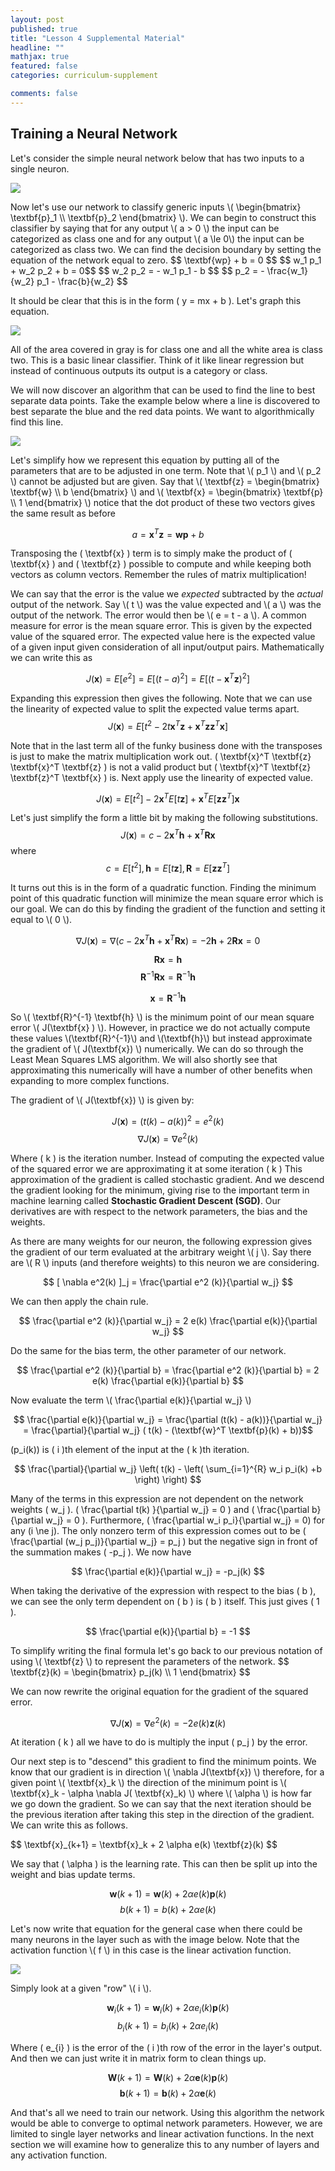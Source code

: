 ```yaml
---
layout: post
published: true
title: "Lesson 4 Supplemental Material"
headline: ""
mathjax: true
featured: false
categories: curriculum-supplement

comments: false
---
```



<h2>Training a Neural Network</h2>

<p>
  Let's consider the simple neural network below that has two inputs to a
  single neuron.
</p>

<img class='center-image' src='/assets/img/ml/crash_course/adaline_two_input.png' />

<p>
  Now let's use our network to classify generic inputs 
  \(   \begin{bmatrix}
    \textbf{p}_1 \\
    \textbf{p}_2 
  \end{bmatrix} \). We can begin to construct this classifier by saying that
  for any output \( a > 0 \) the input can be categorized as class one and for any output \( a \le
  0\) the input can be categorized as class two. We can find the decision
  boundary by setting the equation of the network equal to zero. 
  $$ \textbf{wp} + b = 0 $$
  $$ w_1 p_1 + w_2 p_2 + b = 0$$
  $$ w_2 p_2 = - w_1 p_1 - b $$
  $$ p_2 = - \frac{w_1}{w_2} p_1 - \frac{b}{w_2} $$

  It should be clear that this is in the form \( y = mx + b \). Let's graph
  this equation.
</p>

<img class='center-image' src='/assets/img/ml/crash_course/adaline_decision.png' />

<p>
  All of the area covered in gray is for class one and all the white area is
  class two. This is a basic linear classifier. Think of it like linear
  regression but instead of continuous outputs its output is a category or
  class.
</p>

<p>
  We will now discover an algorithm that can be used to find the line to best
  separate data points. Take the example below where a line is discovered to
  best separate the blue and the red data points. We want to algorithmically
  find this line. 
</p>

<img class='center-image' src='/assets/img/ml/crash_course/linear_class.png' />

<p>
  Let's simplify how we represent this equation by putting all of the
  parameters that are to be adjusted in one term. Note that \( p_1 \) and \(
  p_2 \) cannot be adjusted but are given. Say that \( \textbf{z} =
  \begin{bmatrix}
    \textbf{w} \\
    b
  \end{bmatrix} \) and \( \textbf{x} = 
  \begin{bmatrix}
    \textbf{p} \\
    1
  \end{bmatrix} \) notice that the dot product of these two vectors gives the
  same result as before 

  $$ a = \textbf{x}^T \textbf{z} = \textbf{wp} + b $$

  Transposing the \( \textbf{x} \) term is to simply make the product of \(
  \textbf{x} \) and \( \textbf{z} \) possible to compute and while keeping both
  vectors as column vectors. Remember the rules of matrix multiplication!
</p>

<p>
  We can say that the error is the value we <i>expected</i> subtracted by the
  <i>actual</i> output of the network. Say \( t \) was the value expected and \( a \) was the
  output of the network. The error would then be \( e = t - a \). A common measure
  for error is the mean square error. This is given by the expected value of
  the squared error. The expected value here is the expected value of a given
  input given consideration of all input/output pairs. Mathematically we can
  write this as

  $$ J(\textbf{x}) = E[e^2] = E[(t-a)^2] = E[(t-\textbf{x}^T \textbf{z})^2] $$

  Expanding this expression then gives the following. Note that we can use the
  linearity of expected value to split the expected value terms apart.
  $$ J(\textbf{x}) = E[t^2 - 2 t \textbf{x}^T \textbf{z} + \textbf{x}^T \textbf{z} \textbf{z}^T \textbf{x} ] $$

  Note that in the last term all of the funky business done with the transposes is just to make
  the matrix multiplication work out. \( \textbf{x}^T \textbf{z}
  \textbf{x}^T \textbf{z} \) is not a valid product but \( \textbf{x}^T \textbf{z}
  \textbf{z}^T \textbf{x} \) is. Next apply use the linearity of expected
  value.

  $$ J(\textbf{x}) = E[t^2] - 2\textbf{x}^T E[t\textbf{z}] + \textbf{x}^T
  E[\textbf{z}\textbf{z}^T]\textbf{x} $$

  Let's just simplify the form a little bit by making the following
  substitutions.
  $$ J(\textbf{x}) = c - 2\textbf{x}^T\textbf{h} + \textbf{x}^T\textbf{Rx} $$
  where
  $$ c = E[t^2], \textbf{h} = E[t\textbf{z}], \textbf{R} = E[\textbf{z} \textbf{z}^T] $$
</p>

<p>
  It turns out this is in the form of a quadratic function. Finding the minimum
  point of this quadratic function will minimize the mean square error which is
  our goal. We can do this by finding the gradient of the function and
  setting it equal to \( 0 \).

  $$ \nabla J(\textbf{x}) = \nabla ( c - 2\textbf{x}^T\textbf{h} +
  \textbf{x}^T\textbf{Rx} ) = -2\textbf{h} + 2\textbf{Rx} = 0$$

  $$ \textbf{R} \textbf{x} = \textbf{h} $$
  $$ \textbf{R}^{-1} \textbf{R} \textbf{x} = \textbf{R}^{-1} \textbf{h} $$

  $$ \textbf{x} = \textbf{R}^{-1} \textbf{h} $$
</p>

<p>
  So \( \textbf{R}^{-1} \textbf{h} \) is the minimum point of our mean square
  error \( J(\textbf{x} ) \). However, in practice we do not actually compute
  these values \(\textbf{R}^{-1}\) and \(\textbf{h}\) but instead approximate
  the gradient of \( J(\textbf{x}) \) numerically. We can do so through the
  Least Mean Squares LMS algorithm. We will also shortly see that
  approximating this numerically will have a number of other benefits when
  expanding to more complex functions.
</p>

<p>
  The gradient of \( J(\textbf{x}) \) is given by:

  $$ J(\textbf{x}) = (t(k) - a(k))^2 = e^{2} (k) $$
  $$ \nabla J(\textbf{x}) = \nabla e^{2} (k) $$

  Where \( k \) is the iteration number. Instead of computing the expected
  value of the squared error we are approximating it at some iteration \( k \) 
  This approximation of the gradient is called stochastic gradient. And
  we descend the gradient looking for the minimum, giving rise to the important term in machine learning
  called <b>Stochastic Gradient Descent (SGD)</b>. Our derivatives are with respect to
  the network parameters, the bias and the weights. 
</p>

<p>
  As there are many weights for our neuron, the following expression gives the
  gradient of our term evaluated at the arbitrary weight \( j \). Say there are
  \( R \) inputs (and therefore weights) to this neuron we are considering.
  
  $$ [ \nabla e^2(k) ]_j = \frac{\partial e^2 (k)}{\partial w_j} $$

  We can then apply the chain rule.

  $$ \frac{\partial e^2 (k)}{\partial w_j} = 2 e(k) \frac{\partial e(k)}{\partial w_j} $$

  Do the same for the bias term, the other parameter of our network.

  $$ \frac{\partial e^2 (k)}{\partial b} = \frac{\partial e^2 (k)}{\partial b}
  = 2 e(k) \frac{\partial e(k)}{\partial b} $$
</p>  

<p>
  Now evaluate the term \( \frac{\partial e(k)}{\partial w_j} \) 

  $$ \frac{\partial e(k)}{\partial w_j} = \frac{\partial (t(k) - 
  a(k))}{\partial w_j}  = \frac{\partial}{\partial w_j} ( t(k) - (\textbf{w}^T
  \textbf{p}(k) + b))$$

  \(p_i(k)\) is \( i \)th element of the input at the \( k \)th iteration. 

  $$ \frac{\partial}{\partial w_j} \left( t(k) - \left( \sum_{i=1}^{R} w_i
  p_i(k) +b \right) \right) $$

  Many of the terms in this expression are not dependent on the network weights
  \( w_j \). \( \frac{\partial t(k) }{\partial w_j} = 0 \) and \(
  \frac{\partial b}{\partial w_j} = 0 \). Furthermore, \( \frac{\partial w_i
  p_i}{\partial w_j} = 0\) for any \(i \ne j\). The only nonzero term of this
  expression comes out to be \( \frac{\partial (w_j p_j)}{\partial w_j} = p_j \)
  but the negative sign in front of the summation makes \( -p_j \). We now have

  $$ \frac{\partial e(k)}{\partial w_j} = -p_j(k) $$

  When taking the derivative of the expression with respect to the bias \( b
  \), we can see the only term dependent on \( b \) is \( b \) itself. This
  just gives \( 1 \). 

  $$ \frac{\partial e(k)}{\partial b} = -1 $$
</p>

<p>
  To simplify writing the final formula let's go back to our previous notation
  of using \( \textbf{z} \) to represent the parameters of the network. 
  $$ 
  \textbf{z}(k) = 
  \begin{bmatrix}
    p_j(k) \\
    1
  \end{bmatrix} 
  $$

  We can now rewrite the original equation for the gradient of the squared
  error. 

  $$ \nabla J(\textbf{x}) = \nabla e^2 (k) = -2e(k)\textbf{z}(k) $$

  At iteration \( k \) all we have to do is multiply the input \( p_j \) by the
  error.
</p>

<p>
  Our next step is to "descend" this gradient to find the minimum points. We
  know that our gradient is in direction \( \nabla J(\textbf{x}) \) therefore,
  for a given point \( \textbf{x}_k \) the direction of the minimum point is \(
  \textbf{x}_k - \alpha \nabla J( \textbf{x}_k) \) where \( \alpha \) is how
  far we go down the gradient. So we can say that the next iteration should be
  the previous iteration after taking this step in the direction of the
  gradient. We can write this as follows.
</p>

<p>
  $$ \textbf{x}_{k+1} = \textbf{x}_k + 2 \alpha e(k) \textbf{z}(k) $$

  We say that \( \alpha \) is the learning rate. 
  This can then be split up into the weight and bias update terms.

  $$ \textbf{w}(k+1) = \textbf{w}(k) + 2\alpha e(k) \textbf{p}(k) $$
  $$ b(k+1) = b(k) + 2\alpha e(k) $$
</p>

<p>
  Let's now write that equation for the general case when there could be many
  neurons in the layer such as with the image below. Note that the activation
  function \( f \) in this case is the linear activation function.
</p>

<img class='center-image' src='/assets/img/ml/crash_course/neuron_layer.png' />

<p>
  Simply look at a given "row" \( i \).

  $$ \textbf{w}_{i}(k+1) = \textbf{w}_{i}(k) + 2\alpha e_{i}(k) \textbf{p}(k) $$
  $$ b_{i}(k+1) = b_{i}(k) + 2\alpha e_{i}(k) $$

  Where \( e_{i} \) is the error of the \( i \)th row of the error in the
  layer's output. And then we can just write it in matrix form to clean things
  up. 

  $$ \textbf{W}(k+1) = \textbf{W}(k) + 2\alpha \textbf{e}(k) \textbf{p}(k) $$
  $$ \textbf{b}(k+1) = \textbf{b}(k) + 2\alpha \textbf{e}(k) $$
</p>

<p>
  And that's all we need to train our network. Using this algorithm the network
  would be able to converge to optimal network parameters. However, we are limited to
  single layer networks and linear activation functions. In the next section we
  will examine how to generalize this to any number of layers and any
  activation function. 
</p>